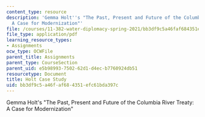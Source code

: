 ```yaml
---
content_type: resource
description: 'Gemma Holt''s "The Past, Present and Future of the Columbia River Treaty:
  A Case for Modernization"'
file: /courses/11-382-water-diplomacy-spring-2021/bb3df9c5a46faf684351efc61bda397c_MIT11_382s21_Holt.pdf
file_type: application/pdf
learning_resource_types:
- Assignments
ocw_type: OCWFile
parent_title: Assignments
parent_type: CourseSection
parent_uid: e5b98993-7502-62d1-d4ec-b7760924db51
resourcetype: Document
title: Holt Case Study
uid: bb3df9c5-a46f-af68-4351-efc61bda397c
---
```

Gemma Holt's "The Past, Present and Future of the Columbia River Treaty: A Case for Modernization"


